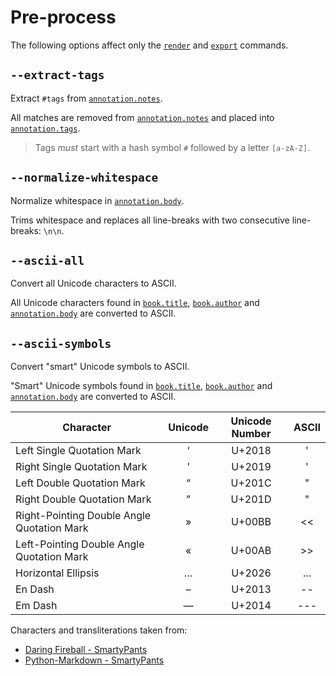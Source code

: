 # Pre-process

The following options affect only the [`render`][render] and [`export`][export] commands.

## `--extract-tags`

Extract `#tags` from [`annotation.notes`][annotation].

All matches are removed from [`annotation.notes`][annotation] and placed into
[`annotation.tags`][annotation].

> <i class="fa fa-exclamation-circle"></i> Tags _must_ start with a hash symbol `#` followed by a
> letter `[a-zA-Z]`.

## `--normalize-whitespace`

Normalize whitespace in [`annotation.body`][annotation].

Trims whitespace and replaces all line-breaks with two consecutive line-breaks: `\n\n`.

## `--ascii-all`

Convert all Unicode characters to ASCII.

All Unicode characters found in [`book.title`][book], [`book.author`][book] and
[`annotation.body`][annotation] are converted to ASCII.

## `--ascii-symbols`

Convert "smart" Unicode symbols to ASCII.

"Smart" Unicode symbols found in [`book.title`][book], [`book.author`][book] and
[`annotation.body`][annotation] are converted to ASCII.

| Character                                  | Unicode | Unicode Number | ASCII |
| ------------------------------------------ | :-----: | :------------: | :---: |
| Left Single Quotation Mark                 |    ‘    |     U+2018     |   '   |
| Right Single Quotation Mark                |    ’    |     U+2019     |   '   |
| Left Double Quotation Mark                 |    “    |     U+201C     |   "   |
| Right Double Quotation Mark                |    ”    |     U+201D     |   "   |
| Right-Pointing Double Angle Quotation Mark |    »    |     U+00BB     |  <<   |
| Left-Pointing Double Angle Quotation Mark  |    «    |     U+00AB     |  >>   |
| Horizontal Ellipsis                        |    …    |     U+2026     |  ...  |
| En Dash                                    |    –    |     U+2013     |  --   |
| Em Dash                                    |    —    |     U+2014     |  ---  |

Characters and transliterations taken from:

- [Daring Fireball - SmartyPants][daring-fireball]
- [Python-Markdown - SmartyPants][python-markdown]

[annotation]: /templates/context-reference/annotation.md
[book]: /templates/context-reference/book.md
[daring-fireball]: https://daringfireball.net/projects/smartypants/
[export]: /intro/commands.md#export
[python-markdown]: https://python-markdown.github.io/extensions/smarty/
[render]: /intro/commands.md#render

